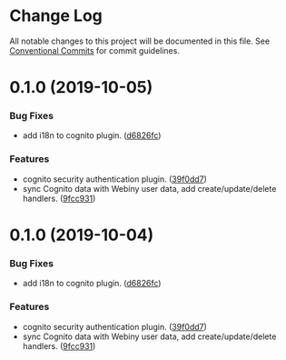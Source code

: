 # Change Log

All notable changes to this project will be documented in this file.
See [Conventional Commits](https://conventionalcommits.org) for commit guidelines.

<a name="0.1.0"></a>
# 0.1.0 (2019-10-05)


### Bug Fixes

* add i18n to cognito plugin. ([d6826fc](https://github.com/webiny/webiny-js/commit/d6826fc))


### Features

* cognito security authentication plugin. ([39f0dd7](https://github.com/webiny/webiny-js/commit/39f0dd7))
* sync Cognito data with Webiny user data, add create/update/delete handlers. ([9fcc931](https://github.com/webiny/webiny-js/commit/9fcc931))





<a name="0.1.0"></a>
# 0.1.0 (2019-10-04)


### Bug Fixes

* add i18n to cognito plugin. ([d6826fc](https://github.com/webiny/webiny-js/commit/d6826fc))


### Features

* cognito security authentication plugin. ([39f0dd7](https://github.com/webiny/webiny-js/commit/39f0dd7))
* sync Cognito data with Webiny user data, add create/update/delete handlers. ([9fcc931](https://github.com/webiny/webiny-js/commit/9fcc931))
